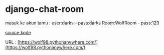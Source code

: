 # django-chat-room

masuk ke akun tamu : user:darks - pass:darks
Room:WolfRoom - pass:123

[source kode](https://drive.google.com/file/d/1HYU2shjN7qS0BD_ivvAQLUsuYm6l3fH5/view)

URL : [https://wolf98.pythonanywhere.com/](https://wolf98.pythonanywhere.com/)

